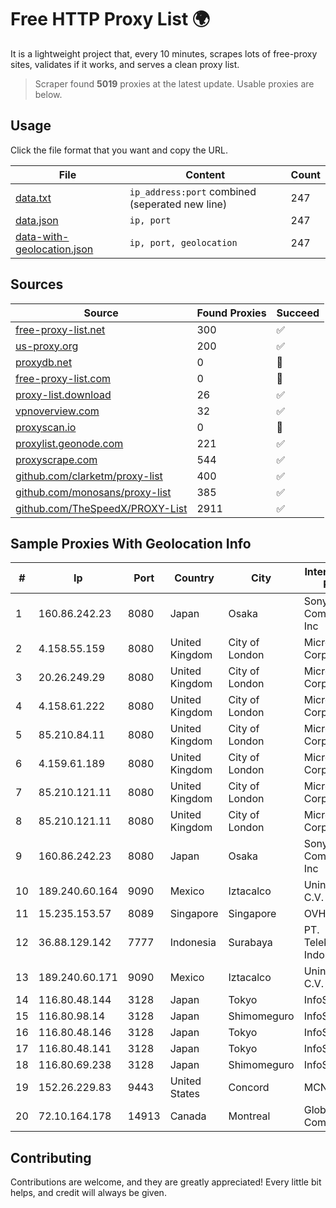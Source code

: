 
# Free HTTP Proxy List 🌍

It is a lightweight project that, every 10 minutes, scrapes lots of free-proxy sites, validates if it works, and serves a clean proxy list.


> Scraper found **5019** proxies at the latest update. Usable proxies are below.

## Usage

Click the file format that you want and copy the URL.


|File|Content|Count|
|----|-------|-----|
|[data.txt](https://raw.githubusercontent.com/themiralay/Proxy-List-World/master/data.txt)|`ip_address:port` combined (seperated new line)|247|
|[data.json](https://raw.githubusercontent.com/themiralay/Proxy-List-World/master/data.json)|`ip, port`|247|
|[data-with-geolocation.json](https://raw.githubusercontent.com/themiralay/Proxy-List-World/master/data-with-geolocation.json)|`ip, port, geolocation`|247|

## Sources

|Source|Found Proxies|Succeed|
|------|-------------|-------|
|[free-proxy-list.net](https://free-proxy-list.net)|300|✅|
|[us-proxy.org](https://www.us-proxy.org)|200|✅|
|[proxydb.net](http://proxydb.net)|0|🚫|
|[free-proxy-list.com](https://free-proxy-list.com/?page=&port=&type%5B%5D=http&type%5B%5D=https&up_time=0&search=Search)|0|🚫|
|[proxy-list.download](https://www.proxy-list.download/HTTP)|26|✅|
|[vpnoverview.com](https://vpnoverview.com/privacy/anonymous-browsing/free-proxy-servers)|32|✅|
|[proxyscan.io](https://www.proxyscan.io)|0|🚫|
|[proxylist.geonode.com](https://proxylist.geonode.com/api/proxy-list?limit=300&page=1&sort_by=lastChecked&sort_type=desc&protocols=http,https)|221|✅|
|[proxyscrape.com](https://api.proxyscrape.com/v2/?request=displayproxies&protocol=http&timeout=10000&country=all&ssl=all&anonymity=all)|544|✅|
|[github.com/clarketm/proxy-list](https://raw.githubusercontent.com/clarketm/proxy-list/master/proxy-list-raw.txt)|400|✅|
|[github.com/monosans/proxy-list](https://raw.githubusercontent.com/monosans/proxy-list/main/proxies/http.txt)|385|✅|
|[github.com/TheSpeedX/PROXY-List](https://raw.githubusercontent.com/TheSpeedX/PROXY-List/master/http.txt)|2911|✅|


## Sample Proxies With Geolocation Info

|#|Ip|Port|Country|City|Internet Service Provider|
|-|--|----|-------|----|-------------------------|
|1|160.86.242.23|8080|Japan|Osaka|Sony Network Communications Inc|
|2|4.158.55.159|8080|United Kingdom|City of London|Microsoft Corporation|
|3|20.26.249.29|8080|United Kingdom|City of London|Microsoft Corporation|
|4|4.158.61.222|8080|United Kingdom|City of London|Microsoft Corporation|
|5|85.210.84.11|8080|United Kingdom|City of London|Microsoft Corporation|
|6|4.159.61.189|8080|United Kingdom|City of London|Microsoft Corporation|
|7|85.210.121.11|8080|United Kingdom|City of London|Microsoft Corporation|
|8|85.210.121.11|8080|United Kingdom|City of London|Microsoft Corporation|
|9|160.86.242.23|8080|Japan|Osaka|Sony Network Communications Inc|
|10|189.240.60.164|9090|Mexico|Iztacalco|Uninet S.A. de C.V.|
|11|15.235.153.57|8089|Singapore|Singapore|OVH Hosting|
|12|36.88.129.142|7777|Indonesia|Surabaya|PT. Telekomunikasi Indonesia|
|13|189.240.60.171|9090|Mexico|Iztacalco|Uninet S.A. de C.V.|
|14|116.80.48.144|3128|Japan|Tokyo|InfoSphere|
|15|116.80.98.14|3128|Japan|Shimomeguro|InfoSphere|
|16|116.80.48.146|3128|Japan|Tokyo|InfoSphere|
|17|116.80.48.141|3128|Japan|Tokyo|InfoSphere|
|18|116.80.69.238|3128|Japan|Shimomeguro|InfoSphere|
|19|152.26.229.83|9443|United States|Concord|MCNC|
|20|72.10.164.178|14913|Canada|Montreal|GloboTech Communications|



## Contributing

Contributions are welcome, and they are greatly appreciated! Every
little bit helps, and credit will always be given.

